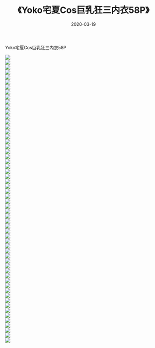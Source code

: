 ﻿---
layout: post
title:  《Yoko宅夏Cos巨乳狂三内衣58P》
date:   2020-03-19
img: http://img.660000.xyz/Sharelink/性感/2020/Yoko宅夏Cos巨乳狂三内衣58P/000.jpg
categories: [美女, 清纯, 唯美]
---

Yoko宅夏Cos巨乳狂三内衣58P

  ![](http://img.660000.xyz/Sharelink/性感/2020/Yoko宅夏Cos巨乳狂三内衣58P/001.jpg) <br> ![](http://img.660000.xyz/Sharelink/性感/2020/Yoko宅夏Cos巨乳狂三内衣58P/002.jpg) <br> ![](http://img.660000.xyz/Sharelink/性感/2020/Yoko宅夏Cos巨乳狂三内衣58P/003.jpg) <br> ![](http://img.660000.xyz/Sharelink/性感/2020/Yoko宅夏Cos巨乳狂三内衣58P/004.jpg) <br> ![](http://img.660000.xyz/Sharelink/性感/2020/Yoko宅夏Cos巨乳狂三内衣58P/005.jpg) <br> ![](http://img.660000.xyz/Sharelink/性感/2020/Yoko宅夏Cos巨乳狂三内衣58P/006.jpg) <br> ![](http://img.660000.xyz/Sharelink/性感/2020/Yoko宅夏Cos巨乳狂三内衣58P/007.jpg) <br> ![](http://img.660000.xyz/Sharelink/性感/2020/Yoko宅夏Cos巨乳狂三内衣58P/008.jpg) <br> ![](http://img.660000.xyz/Sharelink/性感/2020/Yoko宅夏Cos巨乳狂三内衣58P/009.jpg) <br> ![](http://img.660000.xyz/Sharelink/性感/2020/Yoko宅夏Cos巨乳狂三内衣58P/010.jpg) <br> ![](http://img.660000.xyz/Sharelink/性感/2020/Yoko宅夏Cos巨乳狂三内衣58P/011.jpg) <br> ![](http://img.660000.xyz/Sharelink/性感/2020/Yoko宅夏Cos巨乳狂三内衣58P/012.jpg) <br> ![](http://img.660000.xyz/Sharelink/性感/2020/Yoko宅夏Cos巨乳狂三内衣58P/013.jpg) <br> ![](http://img.660000.xyz/Sharelink/性感/2020/Yoko宅夏Cos巨乳狂三内衣58P/014.jpg) <br> ![](http://img.660000.xyz/Sharelink/性感/2020/Yoko宅夏Cos巨乳狂三内衣58P/015.jpg) <br> ![](http://img.660000.xyz/Sharelink/性感/2020/Yoko宅夏Cos巨乳狂三内衣58P/016.jpg) <br> ![](http://img.660000.xyz/Sharelink/性感/2020/Yoko宅夏Cos巨乳狂三内衣58P/017.jpg) <br> ![](http://img.660000.xyz/Sharelink/性感/2020/Yoko宅夏Cos巨乳狂三内衣58P/018.jpg) <br> ![](http://img.660000.xyz/Sharelink/性感/2020/Yoko宅夏Cos巨乳狂三内衣58P/019.jpg) <br> ![](http://img.660000.xyz/Sharelink/性感/2020/Yoko宅夏Cos巨乳狂三内衣58P/020.jpg) <br> ![](http://img.660000.xyz/Sharelink/性感/2020/Yoko宅夏Cos巨乳狂三内衣58P/021.jpg) <br> ![](http://img.660000.xyz/Sharelink/性感/2020/Yoko宅夏Cos巨乳狂三内衣58P/022.jpg) <br> ![](http://img.660000.xyz/Sharelink/性感/2020/Yoko宅夏Cos巨乳狂三内衣58P/023.jpg) <br> ![](http://img.660000.xyz/Sharelink/性感/2020/Yoko宅夏Cos巨乳狂三内衣58P/024.jpg) <br> ![](http://img.660000.xyz/Sharelink/性感/2020/Yoko宅夏Cos巨乳狂三内衣58P/025.jpg) <br> ![](http://img.660000.xyz/Sharelink/性感/2020/Yoko宅夏Cos巨乳狂三内衣58P/026.jpg) <br> ![](http://img.660000.xyz/Sharelink/性感/2020/Yoko宅夏Cos巨乳狂三内衣58P/027.jpg) <br> ![](http://img.660000.xyz/Sharelink/性感/2020/Yoko宅夏Cos巨乳狂三内衣58P/028.jpg) <br> ![](http://img.660000.xyz/Sharelink/性感/2020/Yoko宅夏Cos巨乳狂三内衣58P/029.jpg) <br> ![](http://img.660000.xyz/Sharelink/性感/2020/Yoko宅夏Cos巨乳狂三内衣58P/030.jpg) <br> ![](http://img.660000.xyz/Sharelink/性感/2020/Yoko宅夏Cos巨乳狂三内衣58P/031.jpg) <br> ![](http://img.660000.xyz/Sharelink/性感/2020/Yoko宅夏Cos巨乳狂三内衣58P/032.jpg) <br> ![](http://img.660000.xyz/Sharelink/性感/2020/Yoko宅夏Cos巨乳狂三内衣58P/033.jpg) <br> ![](http://img.660000.xyz/Sharelink/性感/2020/Yoko宅夏Cos巨乳狂三内衣58P/034.jpg) <br> ![](http://img.660000.xyz/Sharelink/性感/2020/Yoko宅夏Cos巨乳狂三内衣58P/035.jpg) <br> ![](http://img.660000.xyz/Sharelink/性感/2020/Yoko宅夏Cos巨乳狂三内衣58P/036.jpg) <br> ![](http://img.660000.xyz/Sharelink/性感/2020/Yoko宅夏Cos巨乳狂三内衣58P/037.jpg) <br> ![](http://img.660000.xyz/Sharelink/性感/2020/Yoko宅夏Cos巨乳狂三内衣58P/038.jpg) <br> ![](http://img.660000.xyz/Sharelink/性感/2020/Yoko宅夏Cos巨乳狂三内衣58P/039.jpg) <br> ![](http://img.660000.xyz/Sharelink/性感/2020/Yoko宅夏Cos巨乳狂三内衣58P/040.jpg) <br> ![](http://img.660000.xyz/Sharelink/性感/2020/Yoko宅夏Cos巨乳狂三内衣58P/041.jpg) <br> ![](http://img.660000.xyz/Sharelink/性感/2020/Yoko宅夏Cos巨乳狂三内衣58P/042.jpg) <br> ![](http://img.660000.xyz/Sharelink/性感/2020/Yoko宅夏Cos巨乳狂三内衣58P/043.jpg) <br> ![](http://img.660000.xyz/Sharelink/性感/2020/Yoko宅夏Cos巨乳狂三内衣58P/044.jpg) <br> ![](http://img.660000.xyz/Sharelink/性感/2020/Yoko宅夏Cos巨乳狂三内衣58P/045.jpg) <br> ![](http://img.660000.xyz/Sharelink/性感/2020/Yoko宅夏Cos巨乳狂三内衣58P/046.jpg) <br> ![](http://img.660000.xyz/Sharelink/性感/2020/Yoko宅夏Cos巨乳狂三内衣58P/047.jpg) <br> ![](http://img.660000.xyz/Sharelink/性感/2020/Yoko宅夏Cos巨乳狂三内衣58P/048.jpg) <br> ![](http://img.660000.xyz/Sharelink/性感/2020/Yoko宅夏Cos巨乳狂三内衣58P/049.jpg) <br> ![](http://img.660000.xyz/Sharelink/性感/2020/Yoko宅夏Cos巨乳狂三内衣58P/050.jpg) <br> ![](http://img.660000.xyz/Sharelink/性感/2020/Yoko宅夏Cos巨乳狂三内衣58P/051.jpg) <br> ![](http://img.660000.xyz/Sharelink/性感/2020/Yoko宅夏Cos巨乳狂三内衣58P/052.jpg) <br> ![](http://img.660000.xyz/Sharelink/性感/2020/Yoko宅夏Cos巨乳狂三内衣58P/053.jpg) <br> ![](http://img.660000.xyz/Sharelink/性感/2020/Yoko宅夏Cos巨乳狂三内衣58P/054.jpg) <br> ![](http://img.660000.xyz/Sharelink/性感/2020/Yoko宅夏Cos巨乳狂三内衣58P/055.jpg) <br> ![](http://img.660000.xyz/Sharelink/性感/2020/Yoko宅夏Cos巨乳狂三内衣58P/056.jpg) <br> ![](http://img.660000.xyz/Sharelink/性感/2020/Yoko宅夏Cos巨乳狂三内衣58P/057.jpg) <br> ![](http://img.660000.xyz/Sharelink/性感/2020/Yoko宅夏Cos巨乳狂三内衣58P/058.jpg) <br>